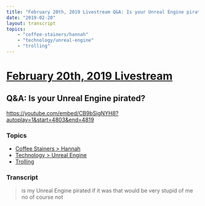```yaml
---
title: "February 20th, 2019 Livestream Q&A: Is your Unreal Engine pirated?"
date: "2019-02-20"
layout: transcript
topics:
    - "coffee-stainers/hannah"
    - "technology/unreal-engine"
    - "trolling"
---
```

# [February 20th, 2019 Livestream](../2019-02-20.md)
## Q&A: Is your Unreal Engine pirated?
https://youtube.com/embed/CB9bSigNYH8?autoplay=1&start=4803&end=4819

### Topics
* [Coffee Stainers > Hannah](../topics/coffee-stainers/hannah.md)
* [Technology > Unreal Engine](../topics/technology/unreal-engine.md)
* [Trolling](../topics/trolling.md)

### Transcript

> is my Unreal Engine pirated if it was that would be very stupid of me no of course not
